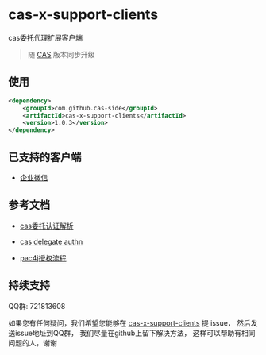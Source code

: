 # cas-x-support-clients

cas委托代理扩展客户端

> 随 [CAS](https://github.com/apereo/cas) 版本同步升级

## 使用

```xml
<dependency>
    <groupId>com.github.cas-side</groupId>
    <artifactId>cas-x-support-clients</artifactId>
    <version>1.0.3</version>
</dependency>
```

## 已支持的客户端

- [企业微信](./support-qywx.md)

## 参考文档

- [cas委托认证解析](https://mp.weixin.qq.com/s/FM7g22ouZu0UvC39_hOaqg)

- [cas delegate authn](https://apereo.github.io/cas/5.3.x/integration/Delegate-Authentication.html)

- [pac4j授权流程](http://www.pac4j.org/docs/authentication-flows.html)

## 持续支持

QQ群: 721813608

如果您有任何疑问，我们希望您能够在 [cas-x-support-clients](https://github.com/cas-side/cas-x-support-clients/issues) 提 issue，
然后发送issue地址到QQ群，
我们尽量在github上留下解决方法，
这样可以帮助有相同问题的人，谢谢

